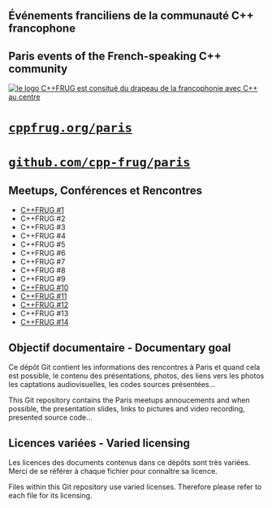 Événements franciliens de la communauté C++ francophone
-----------------------------------------------------

Paris events of the French-speaking C++ community
-------------------------------------------------

[![le logo C++FRUG est consitué du drapeau de la francophonie avec C++ au centre](http://cpp-frug.github.io/images/Cpp-Francophonie.svg "Logo C++FRUG")](https://github.com/cpp-frug/cpp-frug.github.io/blob/master/images/Cpp-Francophonie.svg)

[`cppfrug.org/paris`](http://cppfrug.org/paris/)
=====================

[`github.com/cpp-frug/paris`](https://github.com/cpp-frug/paris/)
=============================

Meetups, Conférences et Rencontres
----------------------------------

* [C++FRUG #1](events/2013-03-19_n01)
*  C++FRUG #2
*  C++FRUG #3
*  C++FRUG #4
*  C++FRUG #5
*  C++FRUG #6
*  C++FRUG #7
*  C++FRUG #8
*  C++FRUG #9
* [C++FRUG #10](events/2016-01-21_n10)
* [C++FRUG #11](events/2016-03-12_n11)
* [C++FRUG #12](events/2016-04-21_n12)
*  C++FRUG #13
* [C++FRUG #14](events/2017-01-19_n14)


Objectif documentaire - Documentary goal
----------------------------------------

Ce dépôt Git contient les informations des rencontres à Paris
et quand cela est possible, le contenu des présentations,
photos, des liens vers les photos les captations audiovisuelles,
les codes sources présentées...

This Git repository contains the Paris meetups annoucements
and when possible, the presentation slides,
links to pictures and	video recording, presented source code...


Licences variées - Varied licensing
-----------------------------------

Les licences des documents contenus dans ce dépôts sont très variées.
Merci de se référer à chaque fichier pour connaître sa licence.

Files within this Git repository use varied licenses.
Therefore please refer to each file for its licensing.
